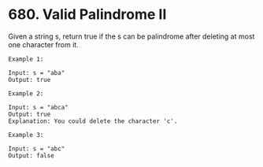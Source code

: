 # 680. Valid Palindrome II

Given a string s, return true if the s can be palindrome after deleting at most one character from it.

```text
Example 1:

Input: s = "aba"
Output: true

Example 2:

Input: s = "abca"
Output: true
Explanation: You could delete the character 'c'.

Example 3:

Input: s = "abc"
Output: false

```